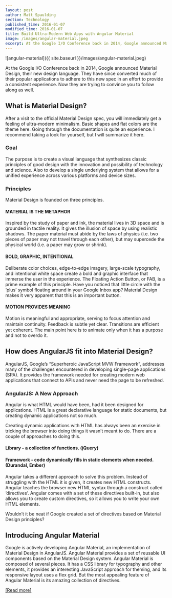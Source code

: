 ```yaml
---
layout: post
author: Matt Spaulding
section: Technology
published_time: 2016-01-07
modified_time: 2016-01-07
title: Build Ultra-Modern Web Apps with Angular Material
image: /images/angular-material.jpeg
excerpt: At the Google I/O Conference back in 2014, Google announced Material Design, their new design language. They have since converted much of their popular applications to adhere to this new spec in an effort to provide a consistent experience. Now they are trying to convince you to follow along as well.
---
```


![angular-material]({{ site.baseurl }}/images/angular-material.jpeg)

At the Google I/O Conference back in 2014, Google announced Material Design, their new design language. They have since converted much of their popular applications to adhere to this new spec in an effort to provide a consistent experience. Now they are trying to convince you to follow along as well.

## What is Material Design?

After a visit to the official Material Design spec, you will immediately get a feeling of ultra-modern minimalism. Basic shapes and flat colors are the theme here. Going through the documentation is quite an experience. I recommend taking a look for yourself, but I will summarize it here.

### Goal

The purpose is to create a visual language that synthesizes classic principles of good design with the innovation and possibility of technology and science. Also to develop a single underlying system that allows for a unified experience across various platforms and device sizes.

### Principles

Material Design is founded on three principles.

#### MATERIAL IS THE METAPHOR

Inspired by the study of paper and ink, the material lives in 3D space and is grounded in tactile reality. It gives the illusion of space by using realistic shadows. The paper material must abide by the laws of physics (i.e. two pieces of paper may not travel through each other), but may supercede the physical world (i.e. a paper may grow or shrink).

#### BOLD, GRAPHIC, INTENTIONAL

Deliberate color choices, edge-to-edge imagery, large-scale typography, and intentional white space create a bold and graphic interface that immerse the user in the experience. The Floating Action Button, or FAB, is a prime example of this principle. Have you noticed that little circle with the ‘plus’ symbol floating around in your Google Inbox app? Material Design makes it very apparent that this is an important button.

#### MOTION PROVIDES MEANING

Motion is meaningful and appropriate, serving to focus attention and maintain continuity. Feedback is subtle yet clear. Transitions are efﬁcient yet coherent. The main point here is to animate only when it has a purpose and not to overdo it.

## How does AngularJS fit into Material Design?

AngularJS, Google’s “Superheroic JavaScript MVW Framework”, addresses many of the challenges encountered in developing single-page applications (SPA). It provides the framework needed for creating modern web applications that connect to APIs and never need the page to be refreshed.

### AngularJS: A New Approach

Angular is what HTML would have been, had it been designed for applications. HTML is a great declarative language for static documents, but creating dynamic applications not so much.

Creating dynamic applications with HTML has always been an exercise in tricking the browser into doing things it wasn’t meant to do. There are a couple of approaches to doing this.

#### Library - a collection of functions. (jQuery)

#### Framework - code dynamically fills in static elements when needed. (Durandal, Ember)

Angular takes a different approach to solve this problem. Instead of struggling with the HTML it is given, it creates new HTML constructs. Angular teaches the browser new HTML syntax through a construct called ‘directives’. Angular comes with a set of these directives built-in, but also allows you to create custom directives, so it allows you to write your own HTML elements.

Wouldn’t it be neat if Google created a set of directives based on Material Design principles?

## Introducing Angular Material

Google is actively developing Angular Material, an implementation of Material Design in AngularJS. Angular Material provides a set of reusable UI components based on the Material Design system. Angular Material is composed of several pieces. It has a CSS library for typography and other elements, it provides an interesting JavaScript approach for theming, and its responsive layout uses a flex grid. But the most appealing feature of Angular Material is its amazing collection of directives.

[[Read more]](https://www.toptal.com/angular-js/ultra-modern-web-apps-angular-material)
